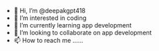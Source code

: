 - 👋 Hi, I’m @deepakgpt418
- 👀 I’m interested in coding 
- 🌱 I’m currently learning app development
- 💞️ I’m looking to collaborate on app development 
- 📫 How to reach me ......

<!---
deepakgpt418/deepakgpt418 is a ✨ special ✨ repository because its `README.md` (this file) appears on your GitHub profile.
You can click the Preview link to take a look at your changes.
--->

